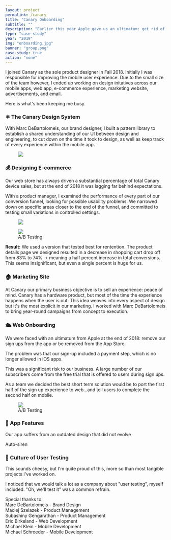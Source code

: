 ```yaml
---
layout: project
permalink: /canary
title: "Canary Onboarding"
subtitle: ""
description: "Earlier this year Apple gave us an ultimatum: get rid of sign-ups within our app or have it removed from the App store. <br><br>Working with product and analytics, I led UX testing, prototyping, and design to push out a new onboarding experience on the web."
type: "case-study"
year: "2019"
img: "onboarding.jpg"
banner: "group.png"
case-study: true
action: "none"
---
```


I joined Canary as the sole product designer in Fall 2018. Initially I was responsible for improving the mobile user experience. Due to the small size of the team however, I ended up working on design initatives across our mobile apps, web app, e-commerce experience, marketing website, advertisements, and email.

Here is what's been keeping me busy.

### ⚛️ The Canary Design System

With Marc DeBartolomeis, our brand designer, I built a pattern library to establish a shared understanding of our UI between design and engineering, to cut down on the time it took to design, as well as keep track of every experience within the mobile app. 

<figure class="mw8 center">
<img src="{{site.baseurl}}/assets/img/canary/figma_design_system.png">
</figure>

<!-- The project was a stunted effort the first time I tried to get it off the ground. Lesson learned: if people aren't involved from the beginning, they won't use it. -->
<!-- <a class="button" href="">Read a bit more about it</a> -->


### 💰 Designing E-commerce

Our web store has always driven a substantial percentage of total Canary device sales, but at the end of 2018 it was lagging far behind expectations.

With a product manager, I examined the performance of every part of our conversion funnel, looking for possible usability problems. We narrowed down on specific areas closer to the end of the funnel, and committed to testing small variations in controlled settings.

<figure class="mw center">
<img src="{{site.baseurl}}/assets/img/canary/screens.png">
</figure>

<figure class="mw center">
<img src="{{site.baseurl}}/assets/img/canary/abtesting.jpg">
<figcaption>A/B Testing</figcaption>
</figure>

**Result:** We used a version that tested best for rentention. The product details page we designed resulted in a decrease in shopping cart drop off from 83% to 74% -> meaning a half percent increase in total conversions. This seems insignificant, but even a single percent is huge for us.


### 🏠 Marketing Site

At Canary our primary business objective is to sell an experience: peace of mind. Canary has a hardware product, but most of the time the experience happens when the user is out. This idea weaves into every aspect of design but it's the most explicit in our marketing. I worked with Marc DeBartolomeis to bring year-round campaigns from concept to execution. 


### 🛳️ Web Onboarding

We were faced with an ultimatum from Apple at the end of 2018: remove our sign ups from the app or be removed from the App Store.

The problem was that our sign-up included a payment step, which is no longer allowed in iOS apps. 

This was a significant risk to our business. A large number of our subscribers come from the free trial that is offered to users during sign ups.

As a team we decided the best short term solution would be to port the first half of the sign up experience to web...and tell users to complete the second half on mobile. 




<figure class="mw center">
<img src="{{site.baseurl}}/assets/img/canary/abtesting.jpg">
<figcaption>A/B Testing</figcaption>
</figure>


### 📲 App Features

Our app suffers from an outdated design that did not evolve

Auto-siren

### 🙌 Culture of User Testing

This sounds cheesy, but I'm quite proud of this, more so than most tangible projects I've worked on.

I noticed that we would talk a lot as a company about "user testing", myself included. "Oh, we'll test it" was a common refrain.

<figcaption>
Special thanks to:<br>
Marc DeBartolomeis - Brand Design<br>
Maciej Szelazek - Product Management<br>
Subashiny Gengarathan - Product Management<br>
Eric Birkeland - Web Development<br>
Michael Klein - Mobile Development <br>
Michael Schroeder - Mobile Development<br>
</figcaption>